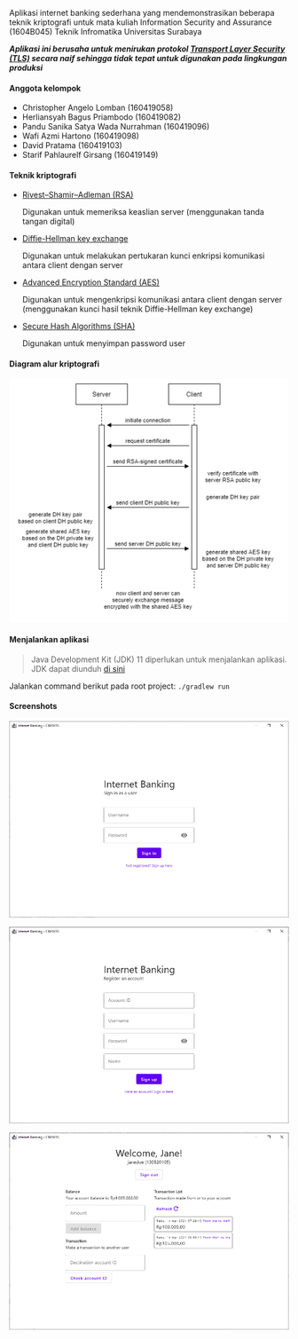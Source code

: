 Aplikasi internet banking sederhana yang mendemonstrasikan beberapa teknik kriptografi untuk mata kuliah Information Security and Assurance (1604B045) Teknik Infromatika Universitas Surabaya

**_Aplikasi ini berusaha untuk menirukan protokol [Transport Layer Security (TLS)](https://en.wikipedia.org/wiki/Transport_Layer_Security) secara naif sehingga tidak tepat untuk digunakan pada lingkungan produksi_**

#### Anggota kelompok

- Christopher Angelo Lomban (160419058)
- Herliansyah Bagus Priambodo (160419082)
- Pandu Sanika Satya Wada Nurrahman (160419096)
- Wafi Azmi Hartono (160419098)
- David Pratama (160419103)
- Starif Pahlaurelf Girsang (160419149)

#### Teknik kriptografi

- [Rivest–Shamir–Adleman (RSA)](https://en.wikipedia.org/wiki/RSA_(cryptosystem))

  Digunakan untuk memeriksa keaslian server (menggunakan tanda tangan digital)

- [Diffie-Hellman key exchange](https://en.wikipedia.org/wiki/Diffie%E2%80%93Hellman_key_exchange)

  Digunakan untuk melakukan pertukaran kunci enkripsi komunikasi antara client dengan server

- [Advanced Encryption Standard (AES)](https://en.wikipedia.org/wiki/Advanced_Encryption_Standard)

  Digunakan untuk mengenkripsi komunikasi antara client dengan server (menggunakan kunci hasil teknik Diffie-Hellman key exchange)

- [Secure Hash Algorithms (SHA)](https://en.wikipedia.org/wiki/Secure_Hash_Algorithms)

  Digunakan untuk menyimpan password user

#### Diagram alur kriptografi

![Diagram alur](screenshots/sequence-diagram.png)

#### Menjalankan aplikasi

> Java Development Kit (JDK) 11 diperlukan untuk menjalankan aplikasi. JDK dapat diunduh [di sini](https://adoptopenjdk.net/)

Jalankan command berikut pada root project: `./gradlew run`

#### Screenshots

![Halaman masuk](screenshots/screenshot-sign-in.png)

![Halaman daftar](screenshots/screenshot-sign-up.png)

![Halaman beranda](screenshots/screenshot-home.png)

